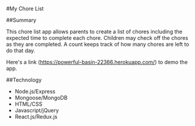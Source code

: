 #My Chore List


##Summary

This chore list app allows parents to create a list of chores including the expected time to complete each chore.  Children may check off the chores as they are completed.  A count keeps track of how many chores are left to do that day.  

Here's a link (https://powerful-basin-22366.herokuapp.com/) to demo the app.



##Technology
- Node.js/Express  
- Mongoose/MongoDB  
- HTML/CSS
- Javascript/jQuery
- React.js/Redux.js
